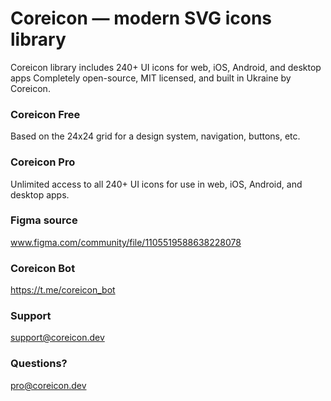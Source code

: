 # Coreicon — modern SVG icons library
Coreicon library includes 240+ UI icons for web, iOS, Android, and desktop apps
Completely open-source, MIT licensed, and built in Ukraine by Coreicon.
### Coreicon Free
Based on the 24x24 grid for a design system, navigation, buttons, etc.
### Coreicon Pro
Unlimited access to all 240+ UI icons for use in web, iOS, Android, and desktop apps.
### Figma source 
www.figma.com/community/file/1105519588638228078
### Coreicon Bot
https://t.me/coreicon_bot
### Support
support@coreicon.dev
### Questions?
pro@coreicon.dev
